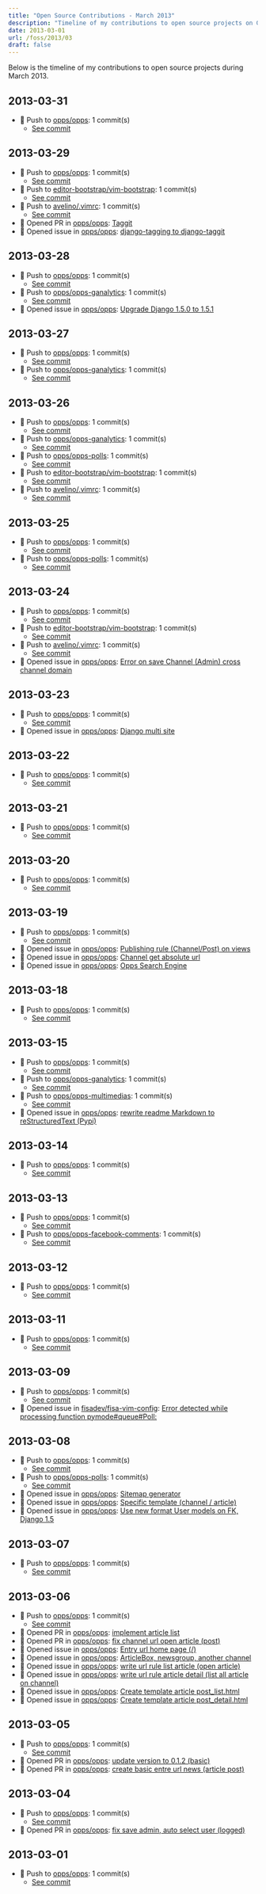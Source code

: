 ```yaml
---
title: "Open Source Contributions - March 2013"
description: "Timeline of my contributions to open source projects on GitHub during March 2013."
date: 2013-03-01
url: /foss/2013/03
draft: false
---
```


Below is the timeline of my contributions to open source projects during March 2013.

## 2013-03-31

- 🔨 Push to [opps/opps](https://github.com/opps/opps): 1 commit(s)
  - [See commit](https://github.com/opps/opps/commits/main/?author=avelino&since=2013-03-31&until=2013-03-31)

## 2013-03-29

- 🔨 Push to [opps/opps](https://github.com/opps/opps): 1 commit(s)
  - [See commit](https://github.com/opps/opps/commits/main/?author=avelino&since=2013-03-29&until=2013-03-29)
- 🔨 Push to [editor-bootstrap/vim-bootstrap](https://github.com/editor-bootstrap/vim-bootstrap): 1 commit(s)
  - [See commit](https://github.com/editor-bootstrap/vim-bootstrap/commits/main/?author=avelino&since=2013-03-29&until=2013-03-29)
- 🔨 Push to [avelino/.vimrc](https://github.com/avelino/.vimrc): 1 commit(s)
  - [See commit](https://github.com/avelino/.vimrc/commits/main/?author=avelino&since=2013-03-29&until=2013-03-29)
- 🔀 Opened PR in [opps/opps](https://github.com/opps/opps): [Taggit](https://github.com/opps/opps/pull/58)
- 🐛 Opened issue in [opps/opps](https://github.com/opps/opps): [django-tagging to django-taggit](https://github.com/opps/opps/issues/57)

## 2013-03-28

- 🔨 Push to [opps/opps](https://github.com/opps/opps): 1 commit(s)
  - [See commit](https://github.com/opps/opps/commits/main/?author=avelino&since=2013-03-28&until=2013-03-28)
- 🔨 Push to [opps/opps-ganalytics](https://github.com/opps/opps-ganalytics): 1 commit(s)
  - [See commit](https://github.com/opps/opps-ganalytics/commits/main/?author=avelino&since=2013-03-28&until=2013-03-28)
- 🐛 Opened issue in [opps/opps](https://github.com/opps/opps): [Upgrade Django 1.5.0 to 1.5.1](https://github.com/opps/opps/issues/55)

## 2013-03-27

- 🔨 Push to [opps/opps](https://github.com/opps/opps): 1 commit(s)
  - [See commit](https://github.com/opps/opps/commits/main/?author=avelino&since=2013-03-27&until=2013-03-27)
- 🔨 Push to [opps/opps-ganalytics](https://github.com/opps/opps-ganalytics): 1 commit(s)
  - [See commit](https://github.com/opps/opps-ganalytics/commits/main/?author=avelino&since=2013-03-27&until=2013-03-27)

## 2013-03-26

- 🔨 Push to [opps/opps](https://github.com/opps/opps): 1 commit(s)
  - [See commit](https://github.com/opps/opps/commits/main/?author=avelino&since=2013-03-26&until=2013-03-26)
- 🔨 Push to [opps/opps-ganalytics](https://github.com/opps/opps-ganalytics): 1 commit(s)
  - [See commit](https://github.com/opps/opps-ganalytics/commits/main/?author=avelino&since=2013-03-26&until=2013-03-26)
- 🔨 Push to [opps/opps-polls](https://github.com/opps/opps-polls): 1 commit(s)
  - [See commit](https://github.com/opps/opps-polls/commits/main/?author=avelino&since=2013-03-26&until=2013-03-26)
- 🔨 Push to [editor-bootstrap/vim-bootstrap](https://github.com/editor-bootstrap/vim-bootstrap): 1 commit(s)
  - [See commit](https://github.com/editor-bootstrap/vim-bootstrap/commits/main/?author=avelino&since=2013-03-26&until=2013-03-26)
- 🔨 Push to [avelino/.vimrc](https://github.com/avelino/.vimrc): 1 commit(s)
  - [See commit](https://github.com/avelino/.vimrc/commits/main/?author=avelino&since=2013-03-26&until=2013-03-26)

## 2013-03-25

- 🔨 Push to [opps/opps](https://github.com/opps/opps): 1 commit(s)
  - [See commit](https://github.com/opps/opps/commits/main/?author=avelino&since=2013-03-25&until=2013-03-25)
- 🔨 Push to [opps/opps-polls](https://github.com/opps/opps-polls): 1 commit(s)
  - [See commit](https://github.com/opps/opps-polls/commits/main/?author=avelino&since=2013-03-25&until=2013-03-25)

## 2013-03-24

- 🔨 Push to [opps/opps](https://github.com/opps/opps): 1 commit(s)
  - [See commit](https://github.com/opps/opps/commits/main/?author=avelino&since=2013-03-24&until=2013-03-24)
- 🔨 Push to [editor-bootstrap/vim-bootstrap](https://github.com/editor-bootstrap/vim-bootstrap): 1 commit(s)
  - [See commit](https://github.com/editor-bootstrap/vim-bootstrap/commits/main/?author=avelino&since=2013-03-24&until=2013-03-24)
- 🔨 Push to [avelino/.vimrc](https://github.com/avelino/.vimrc): 1 commit(s)
  - [See commit](https://github.com/avelino/.vimrc/commits/main/?author=avelino&since=2013-03-24&until=2013-03-24)
- 🐛 Opened issue in [opps/opps](https://github.com/opps/opps): [Error on save Channel (Admin) cross channel domain](https://github.com/opps/opps/issues/49)

## 2013-03-23

- 🔨 Push to [opps/opps](https://github.com/opps/opps): 1 commit(s)
  - [See commit](https://github.com/opps/opps/commits/main/?author=avelino&since=2013-03-23&until=2013-03-23)
- 🐛 Opened issue in [opps/opps](https://github.com/opps/opps): [Django multi site](https://github.com/opps/opps/issues/48)

## 2013-03-22

- 🔨 Push to [opps/opps](https://github.com/opps/opps): 1 commit(s)
  - [See commit](https://github.com/opps/opps/commits/main/?author=avelino&since=2013-03-22&until=2013-03-22)

## 2013-03-21

- 🔨 Push to [opps/opps](https://github.com/opps/opps): 1 commit(s)
  - [See commit](https://github.com/opps/opps/commits/main/?author=avelino&since=2013-03-21&until=2013-03-21)

## 2013-03-20

- 🔨 Push to [opps/opps](https://github.com/opps/opps): 1 commit(s)
  - [See commit](https://github.com/opps/opps/commits/main/?author=avelino&since=2013-03-20&until=2013-03-20)

## 2013-03-19

- 🔨 Push to [opps/opps](https://github.com/opps/opps): 1 commit(s)
  - [See commit](https://github.com/opps/opps/commits/main/?author=avelino&since=2013-03-19&until=2013-03-19)
- 🐛 Opened issue in [opps/opps](https://github.com/opps/opps): [Publishing rule (Channel/Post) on views](https://github.com/opps/opps/issues/44)
- 🐛 Opened issue in [opps/opps](https://github.com/opps/opps): [Channel get absolute url](https://github.com/opps/opps/issues/43)
- 🐛 Opened issue in [opps/opps](https://github.com/opps/opps): [Opps Search Engine](https://github.com/opps/opps/issues/42)

## 2013-03-18

- 🔨 Push to [opps/opps](https://github.com/opps/opps): 1 commit(s)
  - [See commit](https://github.com/opps/opps/commits/main/?author=avelino&since=2013-03-18&until=2013-03-18)

## 2013-03-15

- 🔨 Push to [opps/opps](https://github.com/opps/opps): 1 commit(s)
  - [See commit](https://github.com/opps/opps/commits/main/?author=avelino&since=2013-03-15&until=2013-03-15)
- 🔨 Push to [opps/opps-ganalytics](https://github.com/opps/opps-ganalytics): 1 commit(s)
  - [See commit](https://github.com/opps/opps-ganalytics/commits/main/?author=avelino&since=2013-03-15&until=2013-03-15)
- 🔨 Push to [opps/opps-multimedias](https://github.com/opps/opps-multimedias): 1 commit(s)
  - [See commit](https://github.com/opps/opps-multimedias/commits/main/?author=avelino&since=2013-03-15&until=2013-03-15)
- 🐛 Opened issue in [opps/opps](https://github.com/opps/opps): [rewrite readme Markdown to reStructuredText (Pypi)](https://github.com/opps/opps/issues/40)

## 2013-03-14

- 🔨 Push to [opps/opps](https://github.com/opps/opps): 1 commit(s)
  - [See commit](https://github.com/opps/opps/commits/main/?author=avelino&since=2013-03-14&until=2013-03-14)

## 2013-03-13

- 🔨 Push to [opps/opps](https://github.com/opps/opps): 1 commit(s)
  - [See commit](https://github.com/opps/opps/commits/main/?author=avelino&since=2013-03-13&until=2013-03-13)
- 🔨 Push to [opps/opps-facebook-comments](https://github.com/opps/opps-facebook-comments): 1 commit(s)
  - [See commit](https://github.com/opps/opps-facebook-comments/commits/main/?author=avelino&since=2013-03-13&until=2013-03-13)

## 2013-03-12

- 🔨 Push to [opps/opps](https://github.com/opps/opps): 1 commit(s)
  - [See commit](https://github.com/opps/opps/commits/main/?author=avelino&since=2013-03-12&until=2013-03-12)

## 2013-03-11

- 🔨 Push to [opps/opps](https://github.com/opps/opps): 1 commit(s)
  - [See commit](https://github.com/opps/opps/commits/main/?author=avelino&since=2013-03-11&until=2013-03-11)

## 2013-03-09

- 🔨 Push to [opps/opps](https://github.com/opps/opps): 1 commit(s)
  - [See commit](https://github.com/opps/opps/commits/main/?author=avelino&since=2013-03-09&until=2013-03-09)
- 🐛 Opened issue in [fisadev/fisa-vim-config](https://github.com/fisadev/fisa-vim-config): [Error detected while processing function pymode#queue#Poll:](https://github.com/fisadev/fisa-vim-config/issues/35)

## 2013-03-08

- 🔨 Push to [opps/opps](https://github.com/opps/opps): 1 commit(s)
  - [See commit](https://github.com/opps/opps/commits/main/?author=avelino&since=2013-03-08&until=2013-03-08)
- 🔨 Push to [opps/opps-polls](https://github.com/opps/opps-polls): 1 commit(s)
  - [See commit](https://github.com/opps/opps-polls/commits/main/?author=avelino&since=2013-03-08&until=2013-03-08)
- 🐛 Opened issue in [opps/opps](https://github.com/opps/opps): [Sitemap generator](https://github.com/opps/opps/issues/33)
- 🐛 Opened issue in [opps/opps](https://github.com/opps/opps): [Specific template (channel / article)](https://github.com/opps/opps/issues/32)
- 🐛 Opened issue in [opps/opps](https://github.com/opps/opps): [Use new format User models on FK, Django 1.5](https://github.com/opps/opps/issues/31)

## 2013-03-07

- 🔨 Push to [opps/opps](https://github.com/opps/opps): 1 commit(s)
  - [See commit](https://github.com/opps/opps/commits/main/?author=avelino&since=2013-03-07&until=2013-03-07)

## 2013-03-06

- 🔨 Push to [opps/opps](https://github.com/opps/opps): 1 commit(s)
  - [See commit](https://github.com/opps/opps/commits/main/?author=avelino&since=2013-03-06&until=2013-03-06)
- 🔀 Opened PR in [opps/opps](https://github.com/opps/opps): [implement article list](https://github.com/opps/opps/pull/22)
- 🔀 Opened PR in [opps/opps](https://github.com/opps/opps): [fix channel url open article (post)](https://github.com/opps/opps/pull/21)
- 🐛 Opened issue in [opps/opps](https://github.com/opps/opps): [Entry url home page (/)](https://github.com/opps/opps/issues/28)
- 🐛 Opened issue in [opps/opps](https://github.com/opps/opps): [ArticleBox, newsgroup, another channel](https://github.com/opps/opps/issues/27)
- 🐛 Opened issue in [opps/opps](https://github.com/opps/opps): [write url rule list article (open article)](https://github.com/opps/opps/issues/26)
- 🐛 Opened issue in [opps/opps](https://github.com/opps/opps): [write url rule article detail (list all article on channel)](https://github.com/opps/opps/issues/25)
- 🐛 Opened issue in [opps/opps](https://github.com/opps/opps): [Create template article post_list.html](https://github.com/opps/opps/issues/24)
- 🐛 Opened issue in [opps/opps](https://github.com/opps/opps): [Create template article post_detail.html](https://github.com/opps/opps/issues/23)

## 2013-03-05

- 🔨 Push to [opps/opps](https://github.com/opps/opps): 1 commit(s)
  - [See commit](https://github.com/opps/opps/commits/main/?author=avelino&since=2013-03-05&until=2013-03-05)
- 🔀 Opened PR in [opps/opps](https://github.com/opps/opps): [update version to 0.1.2 (basic)](https://github.com/opps/opps/pull/20)
- 🔀 Opened PR in [opps/opps](https://github.com/opps/opps): [create basic entre url news (article post)](https://github.com/opps/opps/pull/19)

## 2013-03-04

- 🔨 Push to [opps/opps](https://github.com/opps/opps): 1 commit(s)
  - [See commit](https://github.com/opps/opps/commits/main/?author=avelino&since=2013-03-04&until=2013-03-04)
- 🔀 Opened PR in [opps/opps](https://github.com/opps/opps): [fix save admin, auto select user (logged)](https://github.com/opps/opps/pull/18)

## 2013-03-01

- 🔨 Push to [opps/opps](https://github.com/opps/opps): 1 commit(s)
  - [See commit](https://github.com/opps/opps/commits/main/?author=avelino&since=2013-03-01&until=2013-03-01)


